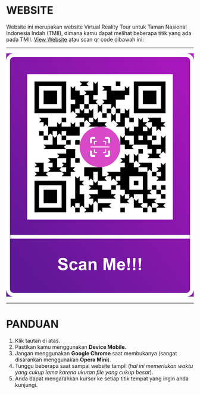 # WEBSITE
Website ini merupakan website Virtual Reality Tour untuk Taman Nasional Indonesia Indah (TMII), dimana kamu dapat melihat beberapa titik yang ada pada TMII. 
[View Website](https://irvanvansy.github.io/website_VR/) atau scan qr code dibawah ini:

---

![QR Code untuk Website VR](qr-code.png "Scan untuk mengakses Website VR")

---

# PANDUAN

1. Klik tautan di atas.
2. Pastikan kamu menggunakan **Device Mobile.**
3. Jangan menggunakan **Google Chrome** saat membukanya (sangat disarankan menggunakan **Opera Mini**).
4. Tunggu beberapa saat sampai website tampil (_hal ini memerlukan waktu yang cukup lama karena ukuran file yang cukup besar_).
5. Anda dapat mengarahkan kursor ke setiap titik tempat yang ingin anda kunjungi.
